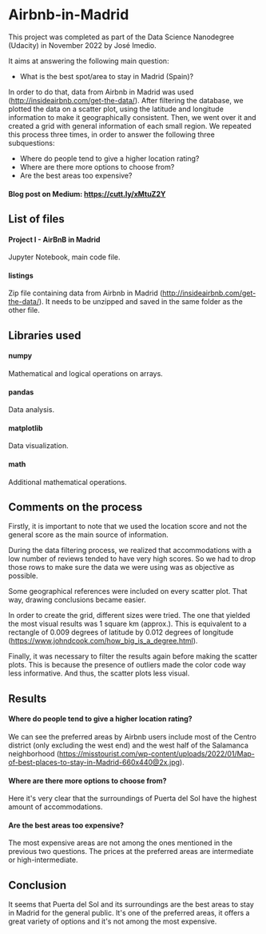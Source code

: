 # Airbnb-in-Madrid
This project was completed as part of the Data Science Nanodegree (Udacity) in November 2022 by José Imedio.

It aims at answering the following main question: 
  - What is the best spot/area to stay in Madrid (Spain)?

In order to do that, data from Airbnb in Madrid was used (http://insideairbnb.com/get-the-data/). 
After filtering the database, we plotted the data on a scatter plot, using the latitude and longitude information to make it geographically consistent. Then, we went over it and created a grid with general information of each small region. We repeated this process three times, in order to answer the following three subquestions:
  - Where do people tend to give a higher location rating?
  - Where are there more options to choose from?
  - Are the best areas too expensive?

#### Blog post on Medium: https://cutt.ly/xMtuZ2Y

## List of files

#### Project I - AirBnB in Madrid
Jupyter Notebook, main code file.
#### listings
Zip file containing data from Airbnb in Madrid (http://insideairbnb.com/get-the-data/). It needs to be unzipped and saved in the same folder as the other file.


## Libraries used

#### numpy
Mathematical and logical operations on arrays.
#### pandas 
Data analysis.
#### matplotlib
Data visualization.
#### math
Additional mathematical operations.


## Comments on the process
Firstly, it is important to note that we used the location score and not the general score as the main source of information. 

During the data filtering process, we realized that accommodations with a low number of reviews tended to have very high scores. So we had to drop those rows to make sure the data we were using was as objective as possible.

Some geographical references were included on every scatter plot. That way, drawing conclusions became easier.

In order to create the grid, different sizes were tried. The one that yielded the most visual results was 1 square km (approx.). This is equivalent to a rectangle of 0.009 degrees of latitude by 0.012 degrees of longitude (https://www.johndcook.com/how_big_is_a_degree.html). 

Finally, it was necessary to filter the results again before making the scatter plots. This is because the presence of outliers made the color code way less informative. And thus, the scatter plots less visual.


## Results

#### Where do people tend to give a higher location rating?
We can see the preferred areas by Airbnb users include most of the Centro district (only excluding the west end) and the west half of the Salamanca neighborhood (https://misstourist.com/wp-content/uploads/2022/01/Map-of-best-places-to-stay-in-Madrid-660x440@2x.jpg).
#### Where are there more options to choose from?
Here it's very clear that the surroundings of Puerta del Sol have the highest amount of accommodations.
#### Are the best areas too expensive?
The most expensive areas are not among the ones mentioned in the previous two questions. The prices at the preferred areas are intermediate or high-intermediate.

## Conclusion
It seems that Puerta del Sol and its surroundings are the best areas to stay in Madrid for the general public. It's one of the preferred areas, it offers a great variety of options and it's not among the most expensive.


